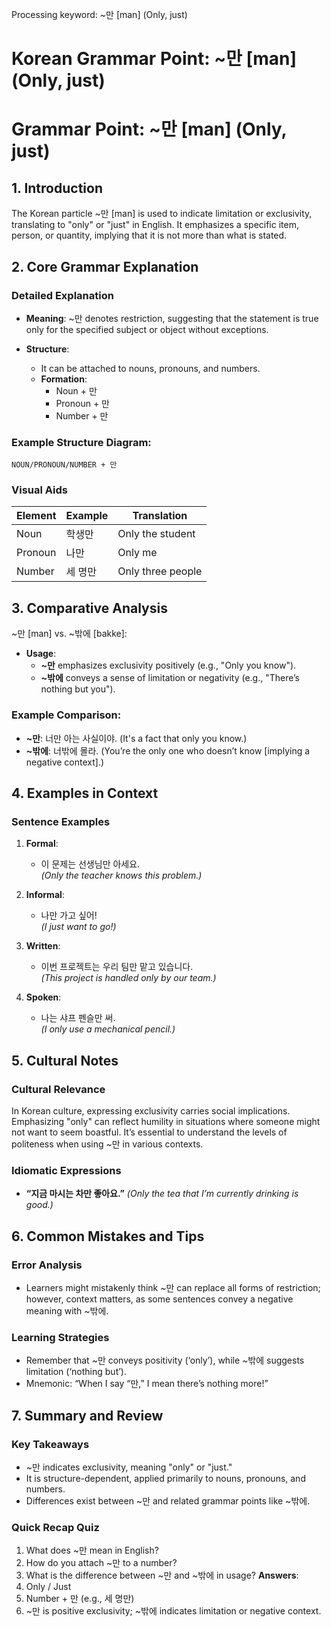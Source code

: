 Processing keyword: ~만 [man] (Only, just)
# Korean Grammar Point: ~만 [man] (Only, just)
# Grammar Point: ~만 [man] (Only, just)
## 1. Introduction
The Korean particle ~만 [man] is used to indicate limitation or exclusivity, translating to "only" or "just" in English. It emphasizes a specific item, person, or quantity, implying that it is not more than what is stated.
## 2. Core Grammar Explanation
### Detailed Explanation
- **Meaning**: ~만 denotes restriction, suggesting that the statement is true only for the specified subject or object without exceptions.
  
- **Structure**: 
  - It can be attached to nouns, pronouns, and numbers.
  - **Formation**: 
    - Noun + 만
    - Pronoun + 만
    - Number + 만
  
### Example Structure Diagram:
```
NOUN/PRONOUN/NUMBER + 만
```
### Visual Aids
| Element   | Example       | Translation       |
|-----------|---------------|--------------------|
| Noun      | 학생만        | Only the student    |
| Pronoun   | 나만          | Only me             |
| Number    | 세 명만      | Only three people   |
## 3. Comparative Analysis
~만 [man] vs. ~밖에 [bakke]:
- **Usage**: 
  - **~만** emphasizes exclusivity positively (e.g., "Only you know").
  - **~밖에** conveys a sense of limitation or negativity (e.g., "There’s nothing but you").
### Example Comparison:
- **~만**: 너만 아는 사실이야. (It's a fact that only you know.)
- **~밖에**: 너밖에 몰라. (You’re the only one who doesn’t know [implying a negative context].)
## 4. Examples in Context
### Sentence Examples
1. **Formal**: 
   - 이 문제는 선생님만 아세요.  
     *(Only the teacher knows this problem.)*
2. **Informal**: 
   - 나만 가고 싶어!  
     *(I just want to go!)*
  
3. **Written**: 
   - 이번 프로젝트는 우리 팀만 맡고 있습니다.  
     *(This project is handled only by our team.)*
4. **Spoken**: 
   - 나는 샤프 펜슬만 써.  
     *(I only use a mechanical pencil.)*
## 5. Cultural Notes
### Cultural Relevance
In Korean culture, expressing exclusivity carries social implications. Emphasizing "only" can reflect humility in situations where someone might not want to seem boastful. It’s essential to understand the levels of politeness when using ~만 in various contexts.
### Idiomatic Expressions
- **“지금 마시는 차만 좋아요.”**
  *(Only the tea that I’m currently drinking is good.)*
## 6. Common Mistakes and Tips
### Error Analysis
- Learners might mistakenly think ~만 can replace all forms of restriction; however, context matters, as some sentences convey a negative meaning with ~밖에.
### Learning Strategies
- Remember that ~만 conveys positivity (‘only’), while ~밖에 suggests limitation (‘nothing but’).
- Mnemonic: “When I say “만,” I mean there’s nothing more!”
## 7. Summary and Review
### Key Takeaways
- ~만 indicates exclusivity, meaning "only" or "just."
- It is structure-dependent, applied primarily to nouns, pronouns, and numbers.
- Differences exist between ~만 and related grammar points like ~밖에.
### Quick Recap Quiz
1. What does ~만 mean in English?
2. How do you attach ~만 to a number?
3. What is the difference between ~만 and ~밖에 in usage?
**Answers**:
1. Only / Just
2. Number + 만 (e.g., 세 명만)
3. ~만 is positive exclusivity; ~밖에 indicates limitation or negative context.

